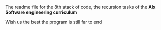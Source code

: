 The readme file for the 8th stack of code, the recursion tasks of the **Alx Software engineering curriculum**

Wish us the best the program is still far to end
